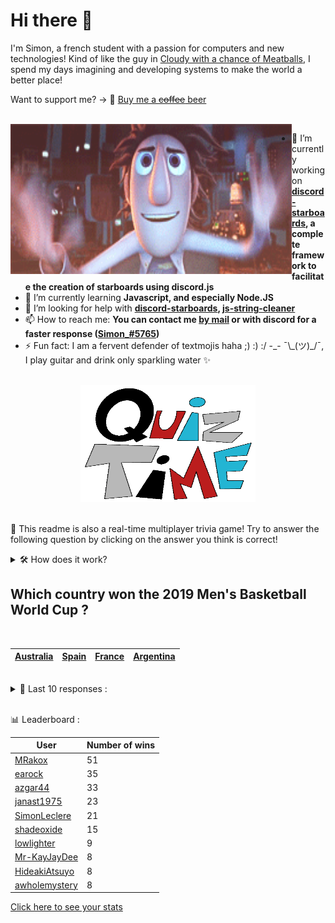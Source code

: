 # Hi there 👋

I'm Simon, a french student with a passion for computers and new technologies!
Kind of like the guy in [Cloudy with a chance of Meatballs](https://www.youtube.com/watch?v=dQw4w9WgXcQ), I spend my days imagining and developing systems to make the world a better place!

Want to support me? -> 🍺 [Buy me a ~~coffee~~ beer](https://www.buymeacoffee.com/SimonLeclere)

<br>

<img width="450" height="240" src="./assets/cloudyWithAChanceOfMeatBalls.gif" align=left>

- 🔭 I’m currently working on **[discord-starboards](https://github.com/SimonLeclere/discord-starboards), a complete framework to facilitate the creation of starboards using discord.js**
- 🌱 I’m currently learning **Javascript, and especially Node.JS**
- 🤔 I’m looking for help with **[discord-starboards](https://github.com/SimonLeclere/discord-starboards), [js-string-cleaner](https://github.com/SimonLeclere/Js-String-Cleaner)**
- 📫 How to reach me: **You can contact me [by mail](mailto:simon-leclere@orange.fr) or with discord for a faster response ([Simon_#5765](https://discord.com/invite/U2VGrkT))**
- ⚡ Fun fact: I am a fervent defender of textmojis haha ;) :) :/ -\_- ¯\\\_(ツ)\_/¯, I play guitar and drink only sparkling water ✨

<br>

<center><img width="280" height="187" src="./assets/quizTime.gif"></center>

<br>

🎲 This readme is also a real-time multiplayer trivia game! Try to answer the following question by clicking on the answer you think is correct!
<details>
  <summary>🛠️ How does it work?</summary>
  Each answer is a link to a pre-filled issue. When you press "Submit new issue", it triggers a Github action workflow that compares your answer with the correct answer, finds a new question and updates the readme.md file. Not bad huh?! This whole process only takes about 20 seconds!
</details>

## Which country won the 2019 Men's Basketball World Cup ?

<br>

| [Australia](https://github.com/SimonLeclere/SimonLeclere/issues/new?title=quiz%7C14%7CAustralia&body=Just%20click%20'Submit%20new%20issue'.) | [Spain](https://github.com/SimonLeclere/SimonLeclere/issues/new?title=quiz%7C14%7CSpain&body=Just%20click%20'Submit%20new%20issue'.) | [France](https://github.com/SimonLeclere/SimonLeclere/issues/new?title=quiz%7C14%7CFrance&body=Just%20click%20'Submit%20new%20issue'.) | [Argentina](https://github.com/SimonLeclere/SimonLeclere/issues/new?title=quiz%7C14%7CArgentina&body=Just%20click%20'Submit%20new%20issue'.) |
| - | - | - | - | 

<br>

<details>
  <summary>📒 Last 10 responses :</summary>

- **NotFubukIl** answered **Pigeons** to `The pigeon sport concerns the breeding of which animals ?` (Good answer)
- **NotFubukIl** answered **Poland** to `Which country lost about fifteen percent of its population between 1939 and 1945 ?` (Good answer)
- **NotFubukIl** answered **From the fork** to `Sitting at a French-style table, your red wine glass is on the right...` (Wrong answer)
- **NotFubukIl** answered **Sous-ventrière** to `What useful accessory keeps the saddle of the horse in place ?` (Wrong answer)
- **NotFubukIl** answered **Carole Lombard** to `With which of his wives has Clark Gable declared to have been the happiest ?` (Good answer)
- **NotFubukIl** answered **Italy** to `What country does the recipe for cappuccino and its milk cap come from ?` (Good answer)
- **NotFubukIl** answered **New York** to `In what state is the US Sing Sing prison, located on the banks of the Hudson ?` (Good answer)
- **NotFubukIl** answered **Fanta** to `What beverage from the Coca-Cola company was released after 1945 ?` (Good answer)
- **54mue1** answered **Jasmine** to `In the world of Disney, which princess sings « This blue dream » ?` (Good answer)
- **awholemystery** answered **Mirabelle plum pie** to `Which pie made from small yellow plums is a specialty in Lorraine ?` (Good answer)

</details>

<br>

📊 Leaderboard :

| User | Number of wins |
|-|-|
| [MRakox](https://github.com/MRakox) | 51 |
| [earock](https://github.com/earock) | 35 |
| [azgar44](https://github.com/azgar44) | 33 |
| [janast1975](https://github.com/janast1975) | 23 |
| [SimonLeclere](https://github.com/SimonLeclere) | 21 |
| [shadeoxide](https://github.com/shadeoxide) | 15 |
| [lowlighter](https://github.com/lowlighter) | 9 |
| [Mr-KayJayDee](https://github.com/Mr-KayJayDee) | 8 |
| [HideakiAtsuyo](https://github.com/HideakiAtsuyo) | 8 |
| [awholemystery](https://github.com/awholemystery) | 8 |

[Click here to see your stats](https://github.com/SimonLeclere/SimonLeclere/issues/new?title=MyStats&body=Just%20click%20%27Submit%20new%20issue%27.)
